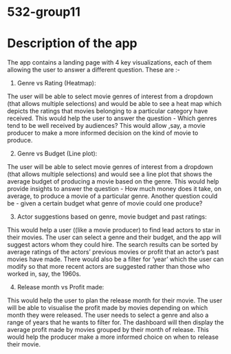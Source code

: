 # 532-group11

# Description of the app

The app contains a landing page with 4 key visualizations, each of them allowing the user to answer a different question. These are :-

1. Genre vs Rating (Heatmap):

The user will be able to select movie genres of interest from a dropdown (that allows multiple selections) and would be able to see a heat map which depicts the ratings that movies belonging to a particular category have received. This would help the user to answer the question - Which genres tend to be well received by audiences? This would allow ,say, a movie producer to make a more informed decision on the kind of movie to produce.

2. Genre vs Budget (Line plot):

The user will be able to select movie genres of interest from a dropdown (that allows multiple selections) and would see a line plot that shows the average budget of producing a movie based on the genre. This would help provide insights to answer the question - How much money does it take, on average, to produce a movie of a particular genre. Another question could be - given a certain budget what genre of movie could one produce?

3. Actor suggestions based on genre, movie budget and past ratings:

This would help a user ((like a movie producer) to find lead actors to star in their movies. The user  can select a genre and their budget, and the app will suggest actors whom they could hire. The search results can be sorted by average ratings of the actors’ previous movies or profit that an actor’s past movies have made. There would also be a filter for ‘year’ which the user can modify so that more recent actors are suggested rather than those who worked in, say, the 1960s.

4. Release month vs Profit made:

This would help the user to plan the release month for their movie. The user will be able to visualise the profit made by movies depending on which month they were released. The user needs to select a genre and also a range of years that he wants to filter for. The dashboard will then display the average profit made by movies grouped by their month of release. This would help the producer make a more informed choice on when to release their movie.
